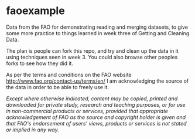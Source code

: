 faoexample
==========

Data from the FAO for demonstrating reading and merging datasets, to give some more practice to things learned in week three of Getting and Cleaning Data.

The plan is people can fork this repo, and try and clean up the data in it using techniques seen in week 3. You could also browse other peoples forks to see how they did it.


As per the terms and conditions on the FAO website <http://www.fao.org/contact-us/terms/en/> I am acknowledging the source of the data in order to be able to freely use it.

_Except where otherwise indicated, content may be copied, printed and downloaded for private study, research and teaching purposes, or for use in non-commercial products or services, provided that appropriate acknowledgement of FAO as the source and copyright holder is given and that FAO's endorsement of users' views, products or services is not stated or implied in any way._


